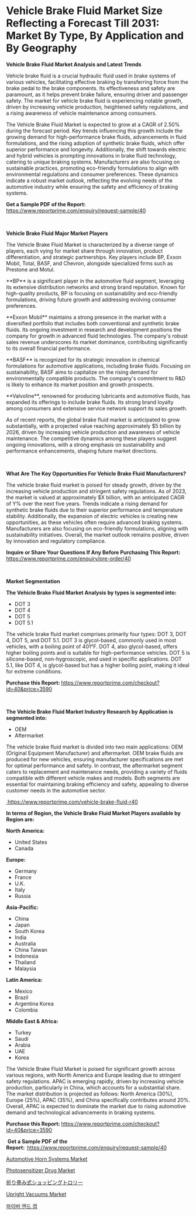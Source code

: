 <p><h1>Vehicle Brake Fluid Market Size Reflecting a Forecast Till 2031: Market By Type, By Application and By Geography</h1></p><p><strong>Vehicle Brake Fluid Market Analysis and Latest Trends</strong></p>
<p><p>Vehicle brake fluid is a crucial hydraulic fluid used in brake systems of various vehicles, facilitating effective braking by transferring force from the brake pedal to the brake components. Its effectiveness and safety are paramount, as it helps prevent brake failure, ensuring driver and passenger safety. The market for vehicle brake fluid is experiencing notable growth, driven by increasing vehicle production, heightened safety regulations, and a rising awareness of vehicle maintenance among consumers.</p><p>The Vehicle Brake Fluid Market is expected to grow at a CAGR of 2.50% during the forecast period. Key trends influencing this growth include the growing demand for high-performance brake fluids, advancements in fluid formulations, and the rising adoption of synthetic brake fluids, which offer superior performance and longevity. Additionally, the shift towards electric and hybrid vehicles is prompting innovations in brake fluid technology, catering to unique braking systems. Manufacturers are also focusing on sustainable practices, promoting eco-friendly formulations to align with environmental regulations and consumer preferences. These dynamics indicate a robust market outlook, reflecting the evolving needs of the automotive industry while ensuring the safety and efficiency of braking systems.</p></p>
<p><strong>Get a Sample PDF of the Report:&nbsp;</strong> <a href="https://www.reportprime.com/enquiry/request-sample/40">https://www.reportprime.com/enquiry/request-sample/40</a></p>
<p>&nbsp;</p>
<p><strong>Vehicle Brake Fluid Major Market Players</strong></p>
<p><p>The Vehicle Brake Fluid Market is characterized by a diverse range of players, each vying for market share through innovation, product differentiation, and strategic partnerships. Key players include BP, Exxon Mobil, Total, BASF, and Chevron, alongside specialized firms such as Prestone and Motul. </p><p>**BP** is a significant player in the automotive fluid segment, leveraging its extensive distribution networks and strong brand reputation. Known for high-quality products, BP is focusing on sustainability and eco-friendly formulations, driving future growth and addressing evolving consumer preferences. </p><p>**Exxon Mobil** maintains a strong presence in the market with a diversified portfolio that includes both conventional and synthetic brake fluids. Its ongoing investment in research and development positions the company for growth in advanced fluid technologies. The company's robust sales revenue underscores its market dominance, contributing significantly to its overall financial performance.</p><p>**BASF** is recognized for its strategic innovation in chemical formulations for automotive applications, including brake fluids. Focusing on sustainability, BASF aims to capitalize on the rising demand for environmentally compatible products. The company's commitment to R&D is likely to enhance its market position and growth prospects.</p><p>**Valvoline**, renowned for producing lubricants and automotive fluids, has expanded its offerings to include brake fluids. Its strong brand loyalty among consumers and extensive service network support its sales growth. </p><p>As of recent reports, the global brake fluid market is anticipated to grow substantially, with a projected value reaching approximately $5 billion by 2026, driven by increasing vehicle production and awareness of vehicle maintenance. The competitive dynamics among these players suggest ongoing innovations, with a strong emphasis on sustainability and performance enhancements, shaping future market directions.</p></p>
<p>&nbsp;</p>
<p><strong>What Are The Key Opportunities For Vehicle Brake Fluid Manufacturers?</strong></p>
<p><p>The vehicle brake fluid market is poised for steady growth, driven by the increasing vehicle production and stringent safety regulations. As of 2023, the market is valued at approximately $X billion, with an anticipated CAGR of Y% over the next five years. Trends indicate a rising demand for synthetic brake fluids due to their superior performance and temperature stability. Additionally, the expansion of electric vehicles is creating new opportunities, as these vehicles often require advanced braking systems. Manufacturers are also focusing on eco-friendly formulations, aligning with sustainability initiatives. Overall, the market outlook remains positive, driven by innovation and regulatory compliance.</p></p>
<p><strong>Inquire or Share Your Questions If Any Before Purchasing This Report:</strong> <a href="https://www.reportprime.com/enquiry/pre-order/40">https://www.reportprime.com/enquiry/pre-order/40</a></p>
<p>&nbsp;</p>
<p><strong>Market Segmentation</strong></p>
<p><strong>The Vehicle Brake Fluid Market Analysis by types is segmented into:</strong></p>
<p><ul><li>DOT 3</li><li>DOT 4</li><li>DOT 5</li><li>DOT 5.1</li></ul></p>
<p><p>The vehicle brake fluid market comprises primarily four types: DOT 3, DOT 4, DOT 5, and DOT 5.1. DOT 3 is glycol-based, commonly used in most vehicles, with a boiling point of 401°F. DOT 4, also glycol-based, offers higher boiling points and is suitable for high-performance vehicles. DOT 5 is silicone-based, non-hygroscopic, and used in specific applications. DOT 5.1, like DOT 4, is glycol-based but has a higher boiling point, making it ideal for extreme conditions.</p></p>
<p><strong>Purchase this Report:&nbsp;</strong><a href="https://www.reportprime.com/checkout?id=40&price=3590">https://www.reportprime.com/checkout?id=40&price=3590</a></p>
<p>&nbsp;</p>
<p><strong>The Vehicle Brake Fluid Market Industry Research by Application is segmented into:</strong></p>
<p><ul><li>OEM</li><li>Aftermarket</li></ul></p>
<p><p>The vehicle brake fluid market is divided into two main applications: OEM (Original Equipment Manufacturer) and aftermarket. OEM brake fluids are produced for new vehicles, ensuring manufacturer specifications are met for optimal performance and safety. In contrast, the aftermarket segment caters to replacement and maintenance needs, providing a variety of fluids compatible with different vehicle makes and models. Both segments are essential for maintaining braking efficiency and safety, appealing to diverse customer needs in the automotive sector.</p></p>
<p><a href="https://www.reportprime.com/vehicle-brake-fluid-r40">&nbsp;https://www.reportprime.com/vehicle-brake-fluid-r40</a></p>
<p><strong>In terms of Region, the Vehicle Brake Fluid Market Players available by Region are:</strong></p>
<p>
    <p> <strong> North America: </strong>
        <ul>
            <li>United States</li>
            <li>Canada</li>
        </ul>
        </p> 
    <p> <strong> Europe: </strong>
        <ul>
            <li>Germany</li>
            <li>France</li>
            <li>U.K.</li>
            <li>Italy</li>
            <li>Russia</li>
        </ul>
        </p> 
    <p> <strong> Asia-Pacific: </strong>
        <ul>
            <li>China</li>
            <li>Japan</li>
            <li>South Korea</li>
            <li>India</li>
            <li>Australia</li>
            <li>China Taiwan</li>
            <li>Indonesia</li>
            <li>Thailand</li>
            <li>Malaysia</li>
        </ul>
        </p> 
    <p> <strong> Latin America: </strong>
        <ul>
            <li>Mexico</li>
            <li>Brazil</li>
            <li>Argentina Korea</li>
            <li>Colombia</li>
        </ul>
        </p> 
    <p> <strong> Middle East & Africa: </strong>
        <ul>
            <li>Turkey</li>
            <li>Saudi</li>
            <li>Arabia</li>
            <li>UAE</li>
            <li>Korea</li>
        </ul>
    </p>
    </p>
<p><p>The Vehicle Brake Fluid Market is poised for significant growth across various regions, with North America and Europe leading due to stringent safety regulations. APAC is emerging rapidly, driven by increasing vehicle production, particularly in China, which accounts for a substantial share. The market distribution is projected as follows: North America (30%), Europe (25%), APAC (35%), and China specifically contributes around 20%. Overall, APAC is expected to dominate the market due to rising automotive demand and technological advancements in braking systems.</p></p>
<p><strong>Purchase this Report: </strong><a href="https://www.reportprime.com/checkout?id=40&price=3590">https://www.reportprime.com/checkout?id=40&price=3590</a></p>
<p>&nbsp;<strong>Get a Sample PDF of the Report:&nbsp;&nbsp;</strong><a href="https://www.reportprime.com/enquiry/request-sample/40">https://www.reportprime.com/enquiry/request-sample/40</a></p>
<p><strong></strong></p>
<p><p><a href="https://github.com/mabutironaldo/Market-Research-Report-List-6/blob/main/automotive-horn-systems-market.md">Automotive Horn Systems Market</a></p><p><a href="https://issuu.com/reportprime-2/docs/photosensitizer-drug-market-size-20_a5da7c37c7c08c">Photosensitizer Drug Market</a></p><p><a href="https://medium.com/@maudabbott7/%E6%8A%98%E3%82%8A%E3%81%9F%E3%81%9F%E3%81%BF%E3%82%B7%E3%83%A7%E3%83%83%E3%83%94%E3%83%B3%E3%82%B0%E3%83%88%E3%83%AD%E3%83%AA%E3%83%BC%E5%B8%82%E5%A0%B4%E3%82%B7%E3%82%A7%E3%82%A2-%E8%A6%8F%E6%A8%A1-%E3%83%88%E3%83%AC%E3%83%B3%E3%83%89-%E6%A5%AD%E7%95%8C%E5%88%86%E6%9E%90%E3%83%AC%E3%83%9D%E3%83%BC%E3%83%88-%E3%82%BF%E3%82%A4%E3%83%97%E5%88%A5-%E6%9C%80%E7%B5%82%E7%94%A8%E9%80%94%E5%88%A5-%E5%95%86%E6%A5%AD-%E6%B6%88%E8%B2%BB%E8%80%85-%E7%94%A3%E6%A5%AD-%E3%81%9D%E3%81%AE%E4%BB%96-%E5%9C%B0%E5%9F%9F%E5%88%A5-%E3%82%BB%E3%82%B0%E3%83%A1%E3%83%B3%E3%83%88%E4%BA%88%E6%B8%AC-2024%E5%B9%B4-2031%E5%B9%B4-5b1a45436731">折り畳み式ショッピングトロリー</a></p><p><a href="https://medium.com/@patricbguth07/global-upright-vacuums-market-size-share-analysis-by-product-type-by-application-by-region-34c2215ab9d2">Upright Vacuums Market</a></p><p><a href="https://medium.com/@greggibson7876/%EC%84%AC%EC%9C%A0-%EC%97%94%EB%93%9C%EC%BA%A1-%EC%8B%9C%EC%9E%A5-%EC%A0%84%EB%A7%9D-%EC%82%B0%EC%97%85-%EC%A0%84%EB%B0%98%EC%97%90-%EB%8C%80%ED%95%9C-%EC%99%84%EC%A0%84-%EB%B6%84%EC%84%9D-2024-2031-0eeb6f964efe">파이버 엔드 캡</a></p></p>